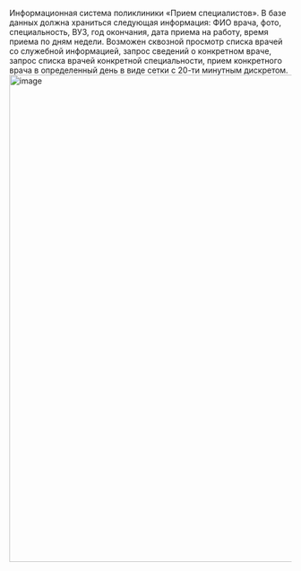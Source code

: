Информационная система поликлиники «Прием специалистов». В базе данных должна храниться следующая информация: ФИО врача, фото, специальность, ВУЗ, год окончания, дата приема на работу, время приема по дням недели. 
Возможен сквозной просмотр списка врачей со служебной информацией, запрос сведений о конкретном враче, запрос списка врачей конкретной специальности, прием конкретного врача в определенный день в виде сетки с 20-ти минутным дискретом.
<img width="665" height="868" alt="image" src="https://github.com/user-attachments/assets/e79afba2-ab7c-496d-b164-cc5b74671a15" />
